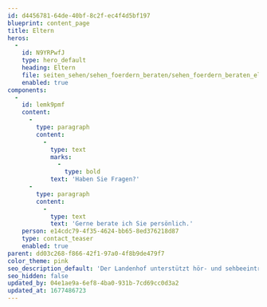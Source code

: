 ```yaml
---
id: d4456781-64de-40bf-8c2f-ec4f4d5bf197
blueprint: content_page
title: Eltern
heros:
  -
    id: N9YRPwfJ
    type: hero_default
    heading: Eltern
    file: seiten_sehen/sehen_foerdern_beraten/sehen_foerdern_beraten_eltern_2023-01.jpg
    enabled: true
components:
  -
    id: lemk9pmf
    content:
      -
        type: paragraph
        content:
          -
            type: text
            marks:
              -
                type: bold
            text: 'Haben Sie Fragen?'
      -
        type: paragraph
        content:
          -
            type: text
            text: 'Gerne berate ich Sie persönlich.'
    person: e14cdc79-4f35-4624-bb65-8ed376218d87
    type: contact_teaser
    enabled: true
parent: dd03c268-f866-42f1-97a0-4f8b9de479f7
color_theme: pink
seo_description_default: 'Der Landenhof unterstützt hör- und sehbeeinträchtigte Kinder & Jugendliche in ihrem selbstbestimmten Leben durch Förderung ihrer Fähigkeiten & Entwicklung'
seo_hidden: false
updated_by: 04e1ae9a-6ef8-4ba0-931b-7cd69cc0d3a2
updated_at: 1677486723
---
```

